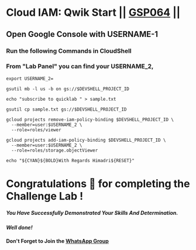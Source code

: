  # Cloud IAM: Qwik Start || [GSP064](https://www.cloudskillsboost.google/course_templates/637/labs/464352) ||

## Open Google Console with USERNAME-1

### Run the following Commands in CloudShell

### From "Lab Panel" you can find your USERNAME_2,
```
export USERNAME_2=
```
```
gsutil mb -l us -b on gs://$DEVSHELL_PROJECT_ID

echo "subscribe to quicklab " > sample.txt

gsutil cp sample.txt gs://$DEVSHELL_PROJECT_ID

gcloud projects remove-iam-policy-binding $DEVSHELL_PROJECT_ID \
  --member=user:$USERNAME_2 \
  --role=roles/viewer

gcloud projects add-iam-policy-binding $DEVSHELL_PROJECT_ID \
  --member=user:$USERNAME_2 \
  --role=roles/storage.objectViewer

echo "${CYAN}${BOLD}With Regards Himadri${RESET}"
```

# Congratulations 🎉 for completing the Challenge Lab !

##### *You Have Successfully Demonstrated Your Skills And Determination.*

#### *Well done!*

#### Don't Forget to Join the [WhatsApp Group](https://chat.whatsapp.com/CcX9gXycV1lKmOjnZQCk7g) 
